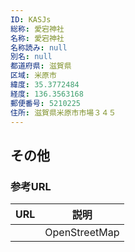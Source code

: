 ```yaml
---
ID: KASJs
総称: 愛宕神社
名称: 愛宕神社
名称読み: null
別名: null
都道府県: 滋賀県
区域: 米原市
緯度: 35.3772484
経度: 136.3563168
郵便番号: 5210225
住所: 滋賀県米原市市場３４５
---
```


## その他

### 参考URL

| URL | 説明          |
| --- | ------------- |
|     | OpenStreetMap |
